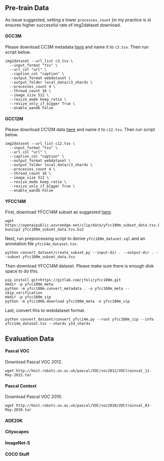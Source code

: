 ## Pre-train Data

As issue suggested, setting a lower `processes_count` (in my practice is `4`) ensures higher successful rate of img2dataset download. 

#### GCC3M

Please download CC3M metadata [here](https://storage.cloud.google.com/gcc-data/Train/GCC-training.tsv?_ga=2.191230122.-1896153081.1529438250) and name it to `c3.tsv`. Then run script below.
```
img2dataset --url_list c3.tsv \
  --input_format "tsv" \
  --url_col "url" \
  --caption_col "caption" \
  --output_format webdataset \
  --output_folder local_data/c3_shards \
  --processes_count 4 \
  --thread_count 16 \
  --image_size 512 \
  --resize_mode keep_ratio \
  --resize_only_if_bigger True \
  --enable_wandb False
```

#### GCC12M

Please download CC12M data [here](https://github.com/google-research-datasets/conceptual-12m) and name it to `c12.tsv`. Then run script below.
```
img2dataset --url_list c12.tsv \
  --input_format "tsv" \
  --url_col "url" \
  --caption_col "caption" \
  --output_format webdataset \
  --output_folder local_data/c3_shards \
  --processes_count 4 \
  --thread_count 16 \
  --image_size 512 \
  --resize_mode keep_ratio \
  --resize_only_if_bigger True \
  --enable_wandb False
```

#### YFCC14M

First, download YFCC14M subset as suggested [here](https://github.com/openai/CLIP/blob/main/data/yfcc100m.md). 
```
wget https://openaipublic.azureedge.net/clip/data/yfcc100m_subset_data.tsv.bz2
bunzip2 yfcc100m_subset_data.tsv.bz2
```

Next, run preprocessing script to derive `yfcc100m_dataset.sql` and an annotation file `yfcc14m_dataset.tsv`.
```
python convert_dataset/create_subset.py --input-dir . --output-dir . --subset yfcc100m_subset_data.tsv
```

Then download YFCC14M dataset. Please make sure there is enough disk space to do this.
```
pip install git+https://gitlab.com/jfolz/yfcc100m.git
mkdir -p yfcc100m_meta
python -m yfcc100m.convert_metadata . -o yfcc100m_meta --skip_verification
mkdir -p yfcc100m_zip
python -m yfcc100m.download yfcc100m_meta -o yfcc100m_zip
```

Last, convert this to webdataset format.
```
python convert_dataset/convert_yfcc14m.py --root yfcc100m_zip --info yfcc14m_dataset.tsv --shards y14_shards
```

## Evaluation Data

#### Pascal VOC

Download Pascal VOC 2012.
```
wget http://host.robots.ox.ac.uk/pascal/VOC/voc2012/VOCtrainval_11-May-2012.tar
```

#### Pascal Context

Download Pascal VOC 2010.

```
wget http://host.robots.ox.ac.uk/pascal/VOC/voc2010/VOCtrainval_03-May-2010.tar
```

#### ADE20K

#### Cityscapes

#### ImageNet-S

#### COCO Stuff
